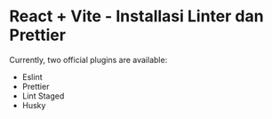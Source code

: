 # React + Vite - Installasi Linter dan Prettier

Currently, two official plugins are available:

- Eslint
- Prettier
- Lint Staged
- Husky
